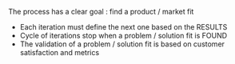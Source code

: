 The process has a clear goal : find a product / market fit
 - Each iteration must define the next one based on the RESULTS
 - Cycle of iterations stop when a problem / solution fit is FOUND
 - The validation of a problem / solution fit is based on customer satisfaction and metrics
